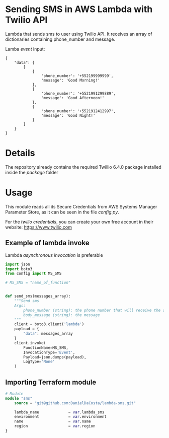 # Sending SMS in AWS Lambda with Twilio API

Lambda that sends sms to user using Twilio API. It receives an array of dictionaries containing
phone_number and message.

Lamba *event* input:

```
{
    "data": {
        [
            {
                'phone_number': '+552199999999',
                'message': 'Good Morning!'
            },
            {
                'phone_number': '+5521991299889',
                'message': 'Good Afternoon!'
            },
            {
                'phone_number': '+5521912412997',
                'message': 'Good Night!'
            }
        ]
    }
}
```
# Details

The repository already contains the required Twillio 6.4.0 package installed inside the *package* folder

# Usage

This module reads all its Secure Credentials from AWS Systems Manager Parameter Store, as it can be seen in the file *config.py*.

For the *twilio credentials*, you can create your own free account in their website: https://www.twilio.com 

## Example of lambda invoke

Lambda *asynchronous invocation* is preferable

```python
import json
import boto3
from config import MS_SMS

# MS_SMS = "name_of_function"


def send_sms(messages_array):
    """Send sms
    Args:
        phone_number (string): the phone number that will receive the sms
        body_message (string): the message
    """
    client = boto3.client('lambda')
    payload = {
        "data": messages_array
    }
    client.invoke(
        FunctionName=MS_SMS,
        InvocationType='Event',
        Payload=json.dumps(payload),
        LogType='None'
    )

```

## Importing Terraform module

```terraform
# Module 
module "sms" 
    source = "git@github.com:DanielDaCosta/lambda-sms.git"

    lambda_name             = var.lambda_sms
    environment             = var.environment
    name                    = var.name
    region                  = var.region
}
```
